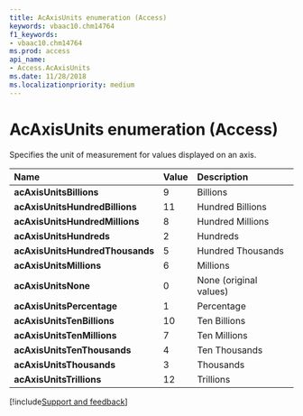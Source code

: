 ```yaml
---
title: AcAxisUnits enumeration (Access)
keywords: vbaac10.chm14764
f1_keywords:
- vbaac10.chm14764
ms.prod: access
api_name:
- Access.AcAxisUnits
ms.date: 11/28/2018
ms.localizationpriority: medium
---
```



# AcAxisUnits enumeration (Access)

Specifies the unit of measurement for values displayed on an axis.

|Name|Value|Description|
|:-----|:-----|:-----|
|**acAxisUnitsBillions**|9|Billions|
|**acAxisUnitsHundredBillions**|11|Hundred Billions|
|**acAxisUnitsHundredMillions**|8|Hundred Millions|
|**acAxisUnitsHundreds**|2|Hundreds|
|**acAxisUnitsHundredThousands**|5|Hundred Thousands|
|**acAxisUnitsMillions**|6|Millions|
|**acAxisUnitsNone**|0|None (original values)|
|**acAxisUnitsPercentage**|1|Percentage|
|**acAxisUnitsTenBillions**|10|Ten Billions|
|**acAxisUnitsTenMillions**|7|Ten Millions|
|**acAxisUnitsTenThousands**|4|Ten Thousands|
|**acAxisUnitsThousands**|3|Thousands|
|**acAxisUnitsTrillions**|12|Trillions|

[!include[Support and feedback](~/includes/feedback-boilerplate.md)]
